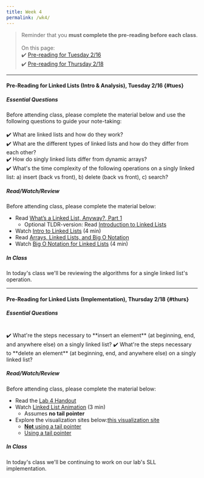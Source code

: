```yaml
---
title: Week 4
permalink: /wk4/
---
```


> Reminder that you **must complete the pre-reading before each class**.
<br><br>
On this page:  
✔️ [Pre-reading for Tuesday 2/16](#tues)  
✔️ [Pre-reading for Thursday 2/18](#thurs)

---

#### Pre-Reading for Linked Lists (Intro & Analysis), Tuesday 2/16 {#tues}

##### Essential Questions
Before attending class, please complete the material below and use the following questions to guide your note-taking:  
<br>
✔️ What are linked lists and how do they work?  
✔️ What are the different types of linked lists and how do they differ from each other?  
✔️ How do singly linked lists differ from dynamic arrays?  
✔️ What's the time complexity of the following operations on a singly linked list: a) insert (back vs front), b) delete (back vs front), c) search?  


##### Read/Watch/Review
Before attending class, please complete the material below:
- Read [What’s a Linked List, Anyway?, Part 1](https://medium.com/basecs/whats-a-linked-list-anyway-part-1-d8b7e6508b9d)
	- Optional TLDR-version: Read [Introduction to Linked Lists](https://www.studytonight.com/data-structures/introduction-to-linked-list)
- Watch [Intro to Linked Lists](https://www.youtube.com/watch?v=HJws900oEKc) (4 min)
- Read [Arrays, Linked Lists, and Big O Notation](https://medium.com/@mckenziefiege/arrays-linked-lists-and-big-o-notation-486727b6259b)
- Watch [Big O Notation for Linked Lists](https://www.youtube.com/watch?v=z4pzb-hX2EI) (4 min)

##### In Class
In today's class we'll be reviewing the algorithms for a single linked list's operation.

---

#### Pre-Reading for  Linked Lists (Implementation), Thursday 2/18 {#thurs}

##### Essential Questions

<br>
✔️ What're the steps necessary to **insert an element** (at beginning, end, and anywhere else) on a singly linked list?  
✔️ What're the steps necessary to **delete an element** (at beginning, end, and anywhere else) on a singly linked list?  

##### Read/Watch/Review
Before attending class, please complete the material below:
- Read the [Lab 4 Handout](/lab04)
- Watch [Linked List Animation](https://www.youtube.com/watch?v=iNUS9iZwrVA) (3 min)
	- Assumes **no tail pointer**
- Explore the visualization sites below:[this visualization site](https://visualgo.net/en/list)
	- [**Not** using a tail pointer](https://antoniosarosi.github.io/Linked-List-Visualization/)
	- [Using a tail pointer](https://visualgo.net/en/list)

##### In Class
In today's class we'll be continuing to work on our lab's SLL implementation.